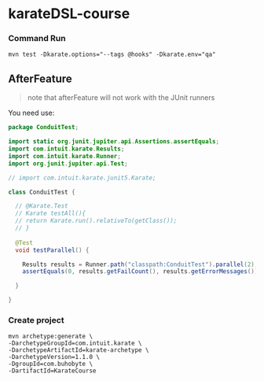 # karateDSL-course

### Command Run

```
mvn test -Dkarate.options="--tags @hooks" -Dkarate.env="qa"
```

## AfterFeature

>note that afterFeature will not work with the JUnit runners

You need use:
```java
package ConduitTest;

import static org.junit.jupiter.api.Assertions.assertEquals;
import com.intuit.karate.Results;
import com.intuit.karate.Runner;
import org.junit.jupiter.api.Test;

// import com.intuit.karate.junit5.Karate;

class ConduitTest {

  // @Karate.Test
  // Karate testAll(){
  // return Karate.run().relativeTo(getClass());
  // }
  
  @Test
  void testParallel() {

    Results results = Runner.path("classpath:ConduitTest").parallel(2);
    assertEquals(0, results.getFailCount(), results.getErrorMessages());

  }

}
```

### Create project

```
mvn archetype:generate \
-DarchetypeGroupId=com.intuit.karate \
-DarchetypeArtifactId=karate-archetype \
-DarchetypeVersion=1.1.0 \
-DgroupId=com.buhobyte \
-DartifactId=KarateCourse
```